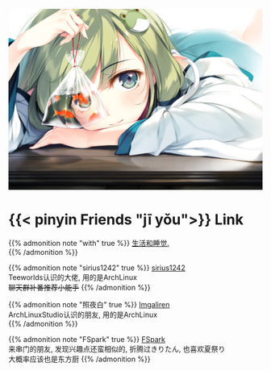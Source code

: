 ![](/img/56884409_p0.jpg)
# {{< pinyin Friends  "jī yǒu">}} Link
{{% admonition note "with" true %}}
[生活和睡觉.](https://with9.github.io)  
{{% /admonition %}}

{{% admonition note "sirius1242" true %}}
[sirius1242](https://sirius1242.github.io/)  
Teeworlds认识的大佬, 用的是ArchLinux  
~~聊天群补番推荐小能手~~
{{% /admonition %}}

{{% admonition note "照夜白" true %}}
[Imgaliren](https://imgaliren.com/)  
ArchLinuxStudio认识的朋友, 用的是ArchLinux  
{{% /admonition %}}

{{% admonition note "FSpark" true %}}
[FSpark](https://fspark.me)  
来串门的朋友, 发现兴趣点还蛮相似的, 折腾过きりたん, 也喜欢夏祭り  
大概率应该也是东方厨
{{% /admonition %}}